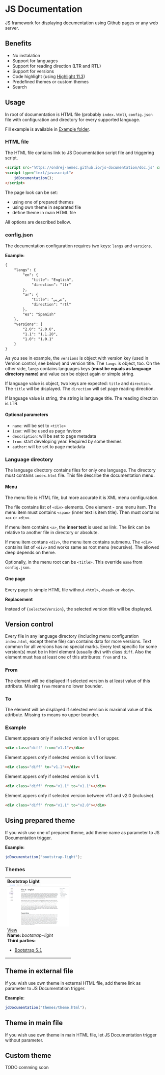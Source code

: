# JS Documentation

JS framework for displaying documentation using Github pages or any web server.

## Benefits

 * No instalation
 * Support for languages
 * Support for reading direction (LTR and RTL)
 * Support for versions
 * Code highlight (using [Highlight 11.3](https://highlightjs.org/))
 * Predefined themes or custom themes
 * Search

## Usage

In root of documentation is HTML file (probably `index.html`), `config.json` file with configuration and directory for every supported language.

Fill example is available in [Example folder](examples).

### HTML file

The HTML file contains link to JS Documentation script file and triggering script.

```html
<script src="https://ondrej-nemec.github.io/js-documentation/doc.js" crossorigin="anonymous"></script>
<script type="text/javascript">
	jdDocumentation();
</script>
```

The page look can be set:

 * using one of prepared themes
 * using own theme in separated file
 * define theme in main HTML file

All options are described bellow.

### config.json

The documentation configuration requires two keys: `langs` and `versions`.

**Example:**

```
{
	"langs": {
		"en": {
			"title": "English",
			"direction": "ltr"
		},
		"ar": {
			"title": "عربي",
			"direction": "rtl"
		},
		"es": "Spanish"
	},
	"versions": {
		"2.0": "2.0.0",
		"1.1": "1.1.20",
		"1.0": "1.0.1"
	}
}
```

As you see in example, the `versions` is object with version key (used in Version control, see below) and version title. The `langs` is object, too. On the other side, `langs` contains languages keys (**must be equals as language directory name**) and value can be object again or simple string.

If language value is object, two keys are expected: `title` and `direction`. The `title` will be displayed. The `direction` will set page reading direction.

If language value is string, the string is language title. The reading direction is LTR.

#### Optional parameters

 * `name`: will be set to `<title>`
 * `icon`: will be used as page favicon
 * `description`: will be set to page metadata
 * `from`: start developing year. Required by some themes
 * `author`: will be set to page metadata


### Language directory

The language directory contains files for only one language. The directory must contains `index.html` file. This file describe the documentation menu.

#### Menu

The menu file is HTML file, but more accurate it is XML menu configuration.

The file contains list of `<div>` elements. One element - one menu item. The menu item must contains `<span>` (inner text is item title). Then must contains `<a>` or `<div>`.

If menu item contains `<a>`, the **inner text** is used as link. The link can be relative to another file in directory or absolute.

If menu item contans `<div>`, the menu item contains submenu. The `<div>` contains list of `<div>` and works same as root menu (recursive). The allowed deep depends on theme.

Optionally, in the menu root can be `<title>`. This override `name` from `config.json`.

#### One page

Every page is simple HTML file without `<html>`, `<head>` or `<body>`.

**Replacement**

Instead of `{selectedVersion}`, the selected version title will be displayed.

## Version control

Every file in any language directory (including menu configuration `index.html`, except theme file)  can contains data for more versions. Text common for all versions has no special marks. Every text specific for some version(s) must be in html element (usually div) with class `diff`. Also the element must has at least one of this attribures: `from` and `to`.

### From

The element will be displayed if selected version is at least value of this attribute. Missing `from` means no lower bounder.

### To

The element will be displayed if selected version is maximal value of this attribute. Missing `to` means no upper bounder.

### Example

Element appears only if selected version is v1.1 or upper.
```html
<div class="diff" from="v1.1"></div>
```

Element appers onfy if selected version is v1.1 or lower.
```html
<div class="diff" to="v1.1"></div>
```

Element appers onfy if selected version is v1.1.
```html
<div class="diff" from="v1.1" to="v1.1"></div>
```

Element appers onfy if selected version between v1.1 and v2.0 (inclusive).
```html
<div class="diff" from="v1.1" to="v2.0"></div>
```

## Using prepared theme

If you wish use one of prepared theme, add theme name as parameter to JS Documentation trigger.

**Example:**

```javascript
jdDocumentation("bootstrap-light");
```

### Themes

<table>
	<tr>
		<td>
			<strong>Bootstrap Light</strong> <br>
			<img src="preview/bootstrap-light.PNG"> <br>
			<a href="https://ondrej-nemec.github.io/js-documentation/examples/galery-bootstrap-light.html">View</a> <br>
			<strong>Name:</strong> <i>bootstrap-light</i> <br>
			<strong>Third parties:</strong>
			<ul>
				<li><a href="https://getbootstrap.com/docs/5.1/getting-started/introduction/">Bootstrap 5.1</a></li>
			</ul>
		</td>
	</tr>

</table>

## Theme in external file

If you wish use own theme in external HTML file, add theme link as parameter to JS Documentation trigger. 

**Example:**

```javascript
jdDocumentation("themes/theme.html");
```

## Theme in main file

If you wish use own theme in main HTML file, let JS Documentation trigger without parameter. 

## Custom theme

TODO comming soon